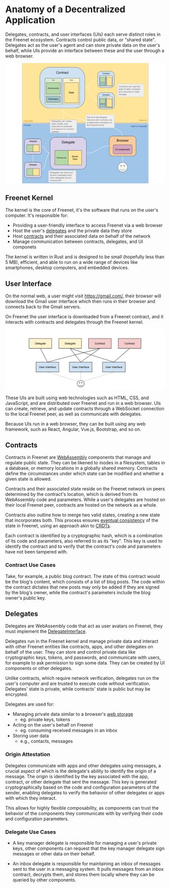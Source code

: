 # Anatomy of a Decentralized Application

Delegates, contracts, and user interfaces (UIs) each serve distinct roles in the
Freenet ecosystem. Contracts control public data, or "shared state". Delegates
act as the user's agent and can store private data on the user's behalf, while
UIs provide an interface between these and the user through a web browser.

![Architectural Primitives Diagram](components.svg)

## Freenet Kernel

The kernel is the core of Freenet, it's the software that runs on the user's
computer. It's responsible for:

* Providing a user-friendly interface to access Freenet via a web browser
* Host the user's [delegates](#delegates) and the private data they store
* Host [contracts](#contracts) and their associated data on behalf of the network
* Manage communication between contracts, delegates, and UI componets

The kernel is written in Rust and is designed to be small (hopefully less than 5
MB), efficient, and able to run on a wide range of devices like smartphones, desktop
computers, and embedded devices.

## User Interface

On the normal web, a user might visit https://gmail.com/, their browser
will download the Gmail user interface which then runs in their browser and connects
back to the Gmail servers. 

On Freenet the user interface is downloaded from a Freenet contract, and it
interacts with contracts and delegates through the Freenet kernel.

![Delegate, Contrat, and UI Diagram](ui_delegate_contract.svg)

These UIs are built using web technologies such as HTML, CSS, and JavaScript,
and are distributed over Freenet and run in a web browser. UIs can create,
retrieve, and update contracts through a WebSocket connection to the local
Freenet peer, as well as communicate with delegates. 

Because UIs run in a web browser, they can be built using any web framework,
such as React, Angular, Vue.js, Bootstrap, and so on. 


## Contracts

Contracts in Freenet are [WebAssembly](https://webassembly.org) components that
manage and regulate public state. They can be likened to inodes in a filesystem,
tables in a database, or memory locations in a globally shared memory. Contracts
define the circumstances under which state can be modified and whether a given
state is allowed.

Contracts and their associated state reside on the Freenet network on peers
determined by the contract's location, which is derived from its WebAssembly
code and parameters. While a user's delegates are hosted on their local Freenet
peer, contracts are hosted on the network as a whole.

Contracts also outline how to merge two valid states, creating a new state that
incorporates both. This process ensures [eventual
consistency](https://en.wikipedia.org/wiki/Eventual_consistency) of the state in
Freenet, using an approach akin to
[CRDTs](https://en.wikipedia.org/wiki/Conflict-free_replicated_data_type).

Each contract is identified by a cryptographic hash, which is a combination of
its code and parameters, also referred to as its "key". This key is used to
identify the contract and to verify that the contract's code and parameters have
not been tampered with.

### Contract Use Cases

Take, for example, a public blog contract. The state of this contract would be
the blog's content, which consists of a list of blog posts. The code within the
contract dictates that new posts may only be added if they are signed by the
blog's owner, while the contract's parameters include the blog owner's public
key.


## Delegates

Delegates are WebAssembly code that act as user avatars on Freenet, they
must implement the [DelegateInterface](https://github.com/freenet/locutus/blob/b1e59528eaeba31c7f09881594d19347de60e8cd/crates/locutus-stdlib/src/delegate_interface.rs#L121).

Delegates run in the Freenet kernel and manage private data and interact with
other Freenet entities like contracts, apps, and other delegates on behalf of
the user. They can store and control private data like cryptographic keys,
tokens, and passwords, and communicate with users, for example to ask permission
to sign some data. They can be created by UI components or other delegates.

Unlike contracts, which require network verification, delegates run on the
user's computer and are trusted to execute code without verification. Delegates'
state is private, while contracts' state is public but may be encrypted.

Delegates are used for:
- Managing private data similar to a browser's [web
  storage](https://en.wikipedia.org/wiki/Web_storage)
  - eg. private keys, tokens
- Acting on the user's behalf on Freenet
  - eg. consuming received messages in an inbox
- Storing user data
  - e.g., contacts, messages

### Origin Attestation

Delegates communicate with apps and other delegates using messages, a crucial
aspect of which is the delegate's ability to identify the origin of a message.
The origin is identified by the key associated with the app, contract, or other
delegate that sent the message. This key is generated cryptographically based on
the code and configuration parameters of the sender, enabling delegates to
verify the behavior of other delegates or apps with which they interact.

This allows for highly flexible composability, as components can trust the
behavior of the components they communicate with by verifying their code and
configuration parameters.

### Delegate Use Cases

* A key manager delegate is responsible for managing a user's private keys,
  other components can request that the key manager delegate sign messages
  or other data on their behalf.

* An inbox delegate is responsible for maintaining an inbox of messages sent to
  the user in a messaging system. It pulls messages from an inbox contract,
  decrypts them, and stores them locally where they can be queried by other
  components.
